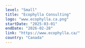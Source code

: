 ```yaml
---
level: "Small"
title: "Ecophylla Consulting"
logo: "www.ecophylla.ca.png"
startDate: "2025-03-01"
endDate: "2026-02-28"
link: "https://www.ecophylla.ca/"
country: "Canada"
---
```


